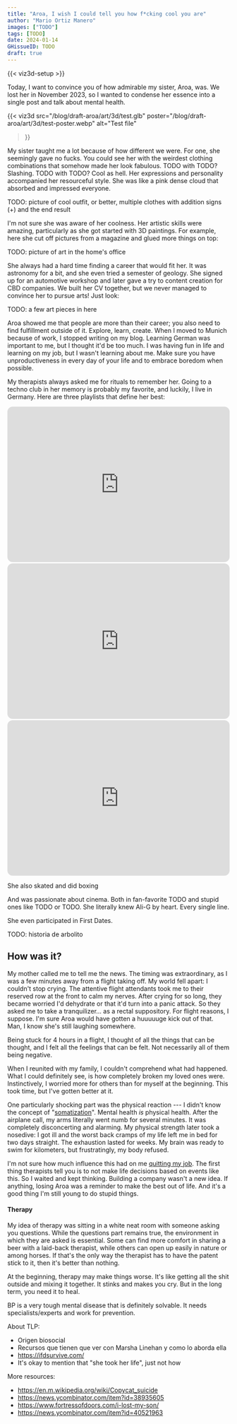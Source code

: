 ```yaml
---
title: "Aroa, I wish I could tell you how f*cking cool you are"
author: "Mario Ortiz Manero"
images: ["TODO"]
tags: [TODO]
date: 2024-01-14
GHissueID: TODO
draft: true
---
```


{{< viz3d-setup >}}

Today, I want to convince you of how admirable my sister, Aroa, was. We lost her in November 2023, so I wanted to condense her essence into a single post and talk about mental health.

{{< viz3d
      src="/blog/draft-aroa/art/3d/test.glb"
      poster="/blog/draft-aroa/art/3d/test-poster.webp"
      alt="Test file"
>}}

My sister taught me a lot because of how different we were. For one, she seemingly gave no fucks. You could see her with the weirdest clothing combinations that somehow made her look fabulous. TODO with TODO? Slashing. TODO with TODO? Cool as hell. Her expressions and personality accompanied her resourceful style. She was like a pink dense cloud that absorbed and impressed everyone.

TODO: picture of cool outfit, or better, multiple clothes with addition signs (+) and the end result

I'm not sure she was aware of her coolness. Her artistic skills were amazing, particularly as she got started with 3D paintings. For example, here she cut off pictures from a magazine and glued more things on top:

TODO: picture of art in the home's office

She always had a hard time finding a career that would fit her. It was astronomy for a bit, and she even tried a semester of geology. She signed up for an automotive workshop and later gave a try to content creation for CBD companies. We built her CV together, but we never managed to convince her to pursue arts! Just look:

TODO: a few art pieces in here

Aroa showed me that people are more than their career; you also need to find fulfillment outside of it. Explore, learn, create. When I moved to Munich because of work, I stopped writing on my blog. Learning German was important to me, but I thought it'd be too much. I was having fun in life and learning on my job, but I wasn't learning about me. Make sure you have unproductiveness in every day of your life and to embrace boredom when possible.

My therapists always asked me for rituals to remember her. Going to a techno club in her memory is probably my favorite, and luckily, I live in Germany. Here are three playlists that define her best:

<!-- TODO: make backups of these playlists as a simple list of song - author in this post -->

<style>
.albums {
  display: flex;
  flex-wrap: wrap;
  justify-content: space-between;
  gap: 3px;
  margin-bottom: var(--content-gap);
}
.albums iframe {
  border-radius: 12px;
  flex: 1 0 358px;
  height: 352px;
  margin-bottom: 0px;
}
</style>

<div class="albums">
  <iframe src="https://open.spotify.com/embed/playlist/6VJs3ySqejEfX9mhqRe02v?utm_source=generator" frameBorder="0" allowfullscreen="" allow="autoplay; clipboard-write; encrypted-media; fullscreen; picture-in-picture" loading="lazy"></iframe>
  <iframe src="https://open.spotify.com/embed/playlist/1RY9QoO0tjUEDTgG6Qpqag?utm_source=generator" frameBorder="0" allowfullscreen="" allow="autoplay; clipboard-write; encrypted-media; fullscreen; picture-in-picture" loading="lazy"></iframe>
  <iframe src="https://open.spotify.com/embed/playlist/2sNZ4yNFkk4j5FwmuIcQic?utm_source=generator" frameBorder="0" allowfullscreen="" allow="autoplay; clipboard-write; encrypted-media; fullscreen; picture-in-picture" loading="lazy"></iframe>
</div>

She also skated and did boxing

And was passionate about cinema. Both in fan-favorite TODO and stupid ones like TODO or TODO. She literally knew Ali-G by heart. Every single line.

She even participated in First Dates.

TODO: historia de arbolito

## How was it?

My mother called me to tell me the news. The timing was extraordinary, as I was a few minutes away from a flight taking off. My world fell apart: I couldn't stop crying. The attentive flight attendants took me to their reserved row at the front to calm my nerves. After crying for so long, they became worried I'd dehydrate or that it'd turn into a panic attack. So they asked me to take a tranquilizer... as a rectal suppository. For flight reasons, I suppose. I'm sure Aroa would have gotten a huuuuuge kick out of that. Man, I know she's still laughing somewhere.

Being stuck for 4 hours in a flight, I thought of all the things that can be thought, and I felt all the feelings that can be felt. Not necessarily all of them being negative.

When I reunited with my family, I couldn't comprehend what had happened. What I could definitely see, is how completely broken my loved ones were. Instinctively, I worried more for others than for myself at the beginning. This took time, but I've gotten better at it.

One particularly shocking part was the physical reaction --- I didn't know the concept of "[somatization](https://en.wikipedia.org/wiki/Somatization)". Mental health _is_ physical health. After the airplane call, my arms literally went numb for several minutes. It was completely disconcerting and alarming. My physical strength later took a nosedive: I got ill and the worst back cramps of my life left me in bed for two days straight. The exhaustion lasted for weeks. My brain was ready to swim for kilometers, but frustratingly, my body refused.

I'm not sure how much influence this had on me [quitting my job](/blog/quit-job-2024). The first thing therapists tell you is to not make life decisions based on events like this. So I waited and kept thinking. Building a company wasn't a new idea. If anything, losing Aroa was a reminder to make the best out of life. And it's a good thing I'm still young to do stupid things.

#### Therapy

My idea of therapy was sitting in a white neat room with someone asking you questions. While the questions part remains true, the environment in which they are asked is essential. Some can find more comfort in sharing a beer with a laid-back therapist, while others can open up easily in nature or among horses. If that's the only way the therapist has to have the patent stick to it, then it's better than nothing.

At the beginning, therapy may make things worse. It's like getting all the shit outside and mixing it together. It stinks and makes you cry. But in the long term, you need it to heal.

BP is a very tough mental disease that is definitely solvable. It needs specialists/experts and work for prevention.

About TLP:
- Origen biosocial
- Recursos que tienen que ver con Marsha Linehan y como lo aborda ella
- https://ifdsurvive.com/
- It's okay to mention that "she took her life", just not how

<!-- ===== Care -->

<!-- A surprising amount of urgent-care therapists showed a lack of care. -->
<!-- Gut-wrenching stories of her being stuck for hours in a waiting room with -->
<!-- suicidal intentions and screams. -->

<!-- Importantly, this lack of care wasn't only towards the patient, but also for the -->
<!-- family. None of us had absolutely any idea what we were getting into. Learning -->
<!-- more about what she was going through was like trying to squeeze a drop of -->
<!-- water from an empty bottle. No expectations whatsoever of how severe it was, nor -->
<!-- indications of how to handle this at home. -->

<!-- Even if the patient goes to therapy, most of their time is spent at home. -->

More resources:

- https://en.m.wikipedia.org/wiki/Copycat_suicide
- https://news.ycombinator.com/item?id=38935605
- https://www.fortressofdoors.com/i-lost-my-son/
- https://news.ycombinator.com/item?id=40521963
